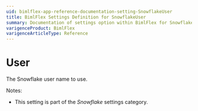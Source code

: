 ```yaml
---
uid: bimlflex-app-reference-documentation-setting-SnowflakeUser
title: BimlFlex Settings Definition for SnowflakeUser
summary: Documentation of settings option within BimlFlex for SnowflakeUser
varigenceProduct: BimlFlex
varigenceArticleType: Reference
---
```


# User

The Snowflake user name to use.

Notes:

* This setting is part of the *Snowflake* settings category.

